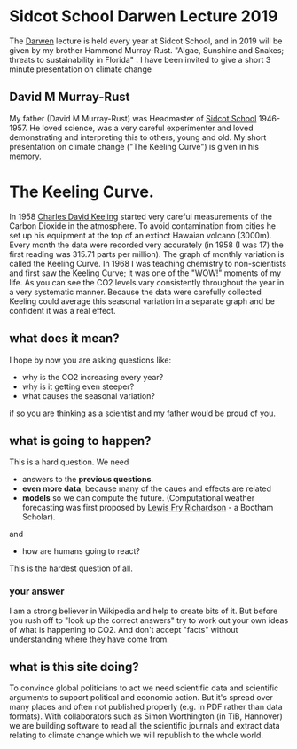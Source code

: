 # Sidcot School Darwen Lecture 2019

The [Darwen](https://en.wikipedia.org/wiki/John_Davies,_1st_Baron_Darwen) lecture is held every year at Sidcot School, and in 2019 will 
be given by my brother Hammond Murray-Rust. "Algae, Sunshine and Snakes; threats to sustainability in Florida" . 
I have been invited to give a short 3 minute presentation on climate change

## David M Murray-Rust
My father (David M Murray-Rust) was Headmaster of [Sidcot School](https://en.wikipedia.org/wiki/Sidcot_School) 1946-1957. 
He loved science, was a very careful experimenter and loved demonstrating and interpreting this to others, young and old. 
My short presentation on climate change ("The Keeling Curve") is given in his memory.

# The Keeling Curve.
In 1958 [Charles David Keeling](https://en.wikipedia.org/wiki/Charles_David_KeelingCharles) started very careful measurements of the 
Carbon Dioxide in the atmosphere. To avoid contamination from cities he set up his equipment at the top of an extinct Hawaian volcano 
(3000m). Every month the data were recorded very accurately (in 1958 (I was 17) the first reading was 315.71 parts per million). The graph of monthly 
variation is called the Keeling Curve.
In 1968 I was teaching chemistry to non-scientists and first saw the Keeling Curve; it was one of the "WOW!" 
moments of my life. As you can see the CO2 levels vary consistently throughout the year in a very systematic manner. 
Because the data were carefully collected Keeling 
could average this seasonal variation in a separate graph and be confident it was a real effect.

## what does it mean?

I hope by now you are asking questions like:
* why is the CO2 increasing every year?
* why is it getting even steeper?
* what causes the seasonal variation?
 
 if so you are thinking as a scientist and my father would be proud of you.
 
 ## what is going to happen?
 
This is a hard question. We need
* answers to the **previous questions**.
* **even more data**, because many of the caues and effects are related
* **models** so we can compute the future. (Computational weather forecasting was first proposed by 
[Lewis Fry Richardson](https://en.wikipedia.org/wiki/Lewis_Fry_Richardson) - a Bootham Scholar).

and

* how are humans going to react? 

This is the hardest question of all.

### your answer
I am a strong believer in Wikipedia and help to create bits of it. But before you rush off to "look up the correct answers" try to work out your own ideas of what is happening to CO2. And don't accept "facts" without understanding where they have come from. 

## what is this site doing?

To convince global politicians to act we need scientific data and scientific arguments to support political and economic action. But it's spread over many places and often not published properly (e.g. in PDF rather than data formats). With 
collaborators such as Simon Worthington (in TiB, Hannover) we are building software to read all the scientific journals and extract data relating to climate change which we will republish to the whole world.

